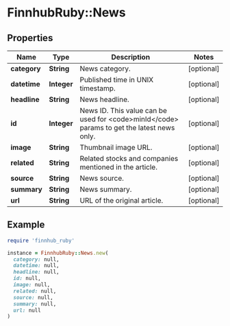 # FinnhubRuby::News

## Properties

| Name | Type | Description | Notes |
| ---- | ---- | ----------- | ----- |
| **category** | **String** | News category. | [optional] |
| **datetime** | **Integer** | Published time in UNIX timestamp. | [optional] |
| **headline** | **String** | News headline. | [optional] |
| **id** | **Integer** | News ID. This value can be used for &lt;code&gt;minId&lt;/code&gt; params to get the latest news only. | [optional] |
| **image** | **String** | Thumbnail image URL. | [optional] |
| **related** | **String** | Related stocks and companies mentioned in the article. | [optional] |
| **source** | **String** | News source. | [optional] |
| **summary** | **String** | News summary. | [optional] |
| **url** | **String** | URL of the original article. | [optional] |

## Example

```ruby
require 'finnhub_ruby'

instance = FinnhubRuby::News.new(
  category: null,
  datetime: null,
  headline: null,
  id: null,
  image: null,
  related: null,
  source: null,
  summary: null,
  url: null
)
```

